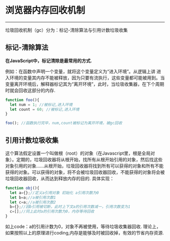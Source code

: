 # 浏览器内存回收机制
---
垃圾回收机制（gc）分为：标记-清除算法与引用计数垃圾收集
## 标记-清除算法

**在JavaScript中，标记清除是最常用的方式.**

例如：在函数中声明一个变量，就将这个变量定义为“进入环境”。从逻辑上讲
进入环境的变量其内存不能被释放，因为只要有流执行，这些变量都可能被用到。当变量离开环境后，解释器标记其为“离开环境”，此时，当垃圾收集器，在下个周期时就会回收这部分的内存.
```js
function foo(){
  let num = 1; //被标记,进入环境
  let count = 60; //被标记,进入环境
}

foo(); //函数执行完毕，num,count被标记为离开环境，被gc回收

```
## 引用计数垃圾收集

这个算法假定设置一个叫做根（root）的对象（在Javascript里，根是全局对象）。定期的，垃圾回收器将从根开始，找所有从根开始引用的对象，然后找这些对象引用的对象……从根开始，垃圾回收器将找到所有可以获得的对象和所有不能获得的对象。可以获得的对象，将不会被垃圾回收器回收，不能获得的对象将会被垃圾回收器回收，从而达到释放内存的目的.
具体实现：
```js
function obj(){
  let a={};//定义a引用对象 初始化 a引用次数为0
  let b=a;//a被引用次数1
  let c=a;//a被引用次数2
  b={};//因b引用被切断，此时上下文a的引用次数减一，引用次数变为1
  c=[];//同上此时a的引用次数为0，内存等待回收
}

```
如上code：a的引用计数为0，对象不再被使用，等待垃圾收集器回收. 理论上，如果按照以上的原理进行coding,内存是能够及时被回收掉，有效的节省内存资源.